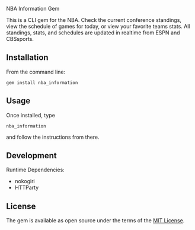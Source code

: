 NBA Information Gem

This is a CLI gem for the NBA. Check the current conference standings, view the schedule of games for today,
or view your favorite teams stats. All standings, stats, and schedules are updated in realtime from ESPN and CBSsports.

## Installation
From the command line:
<pre><code>gem install nba_information</code></pre>

## Usage

Once installed, type
<pre><code>nba_information</code></pre>
and follow the instructions from there.

## Development

Runtime Dependencies:
  - nokogiri
  - HTTParty

## License

The gem is available as open source under the terms of the [MIT License](https://opensource.org/licenses/MIT).
